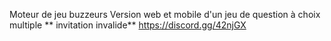 Moteur de jeu buzzeurs 
Version web et mobile d'un jeu de question à choix multiple
** invitation invalide**
https://discord.gg/42njGX
